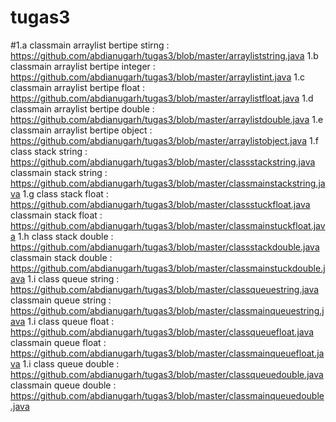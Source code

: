 # tugas3
#1.a classmain arraylist bertipe stirng : https://github.com/abdianugarh/tugas3/blob/master/arrayliststring.java
1.b classmain arraylist bertipe integer : https://github.com/abdianugarh/tugas3/blob/master/arraylistint.java
1.c classmain arraylist bertipe float : https://github.com/abdianugarh/tugas3/blob/master/arraylistfloat.java
1.d classmain arraylist bertipe double : https://github.com/abdianugarh/tugas3/blob/master/arraylistdouble.java
1.e classmain arraylist bertipe object : https://github.com/abdianugarh/tugas3/blob/master/arraylistobject.java
1.f class stack string : https://github.com/abdianugarh/tugas3/blob/master/classstackstring.java
    classmain stack string : https://github.com/abdianugarh/tugas3/blob/master/classmainstackstring.java
1.g class stack float : https://github.com/abdianugarh/tugas3/blob/master/classstuckfloat.java
    classmain stack float : https://github.com/abdianugarh/tugas3/blob/master/classmainstuckfloat.java
1.h class stack double : https://github.com/abdianugarh/tugas3/blob/master/classstackdouble.java
    classmain stack double : https://github.com/abdianugarh/tugas3/blob/master/classmainstuckdouble.java
1.i class queue string : https://github.com/abdianugarh/tugas3/blob/master/classqueuestring.java
    classmain queue string : https://github.com/abdianugarh/tugas3/blob/master/classmainqueuestring.java
1.i class queue float : https://github.com/abdianugarh/tugas3/blob/master/classqueuefloat.java
    classmain queue float : https://github.com/abdianugarh/tugas3/blob/master/classmainqueuefloat.java
1.i class queue double : https://github.com/abdianugarh/tugas3/blob/master/classqueuedouble.java
    classmain queue double : https://github.com/abdianugarh/tugas3/blob/master/classmainqueuedouble.java
